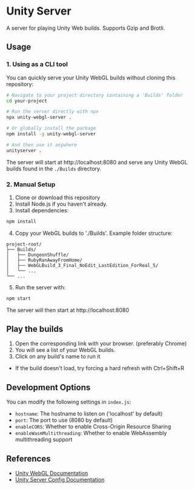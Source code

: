 # Unity Server

A server for playing Unity Web builds. Supports Gzip and Brotli.

## Usage
### 1. Using as a CLI tool

You can quickly serve your Unity WebGL builds without cloning this repository:

```bash
# Navigate to your project directory containing a 'Builds' folder
cd your-project

# Run the server directly with npx
npx unity-webgl-server .

# Or globally install the package
npm install -g unity-webgl-server

# And then use it anywhere
unityserver .
```

The server will start at http://localhost:8080 and serve any Unity WebGL builds found in the `./Builds` directory.

### 2. Manual Setup

1. Clone or download this repository
2. Install Node.js if you haven't already.
3. Install dependencies:

```bash
npm install
```

4. Copy your WebGL builds to './Builds'. Example folder structure:

```
project-root/
├── Builds/
│   ├── DungeonShuffle/
│   ├── RubyRanAwayFromHome/
│   ├── WebGLBuild_3_Final_NoEdit_LastEdition_ForReal_5/
│   └── ...
└── ...
```

5. Run the server with:

```bash
npm start
```

The server will then start at http://localhost:8080

## Play the builds

1. Open the corresponding link with your browser. (preferably Chrome)
2. You will see a list of your WebGL builds.
3. Click on any build's name to run it

- If the build doesn't load, try forcing a hard refresh with Ctrl+Shift+R

## Development Options

You can modify the following settings in `index.js`:

- `hostname`: The hostname to listen on ('localhost' by default)
- `port`: The port to use (8080 by default)
- `enableCORS`: Whether to enable Cross-Origin Resource Sharing
- `enableWasmMultithreading`: Whether to enable WebAssembly multithreading support

## References
- [Unity WebGL Documentation](https://docs.unity3d.com/Manual/webgl-building.html)
- [Unity Server Config Documentation](https://docs.unity3d.com/6000.0/Documentation/Manual/webgl-server-configuration-code-samples.html)

